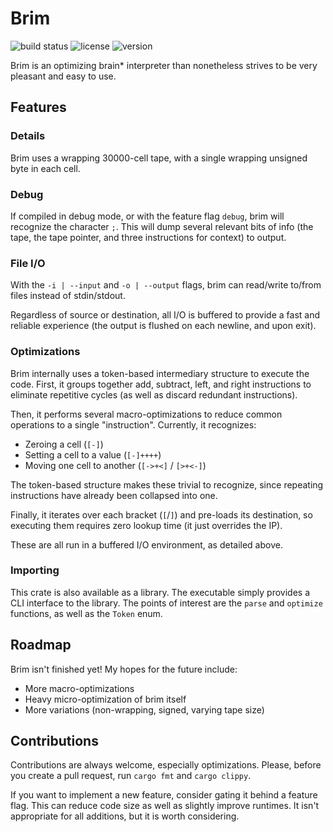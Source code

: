 # Brim

![build status](https://github.com/kyllingene/brim/actions/workflows/rust.yml/badge.svg)
![license](https://img.shields.io/crates/l/brim)
![version](https://img.shields.io/crates/v/brim)

Brim is an optimizing brain* interpreter than nonetheless strives to be very
pleasant and easy to use.

## Features

### Details

Brim uses a wrapping 30000-cell tape, with a single wrapping unsigned byte in
each cell.

### Debug

If compiled in debug mode, or with the feature flag `debug`, brim will
recognize the character `;`. This will dump several relevant bits of info
(the tape, the tape pointer, and three instructions for context) to
output.

### File I/O

With the `-i | --input` and `-o | --output` flags, brim can read/write to/from
files instead of stdin/stdout.

Regardless of source or destination, all I/O is buffered to provide a fast and
reliable experience (the output is flushed on each newline, and upon exit).

### Optimizations

Brim internally uses a token-based intermediary structure to execute the code.
First, it groups together add, subtract, left, and right instructions to
eliminate repetitive cycles (as well as discard redundant instructions).

Then, it performs several macro-optimizations to reduce common operations to
a single "instruction". Currently, it recognizes:

- Zeroing a cell (`[-]`)
- Setting a cell to a value (`[-]++++`)
- Moving one cell to another (`[->+<]` / `[>+<-]`)

The token-based structure makes these trivial to recognize, since repeating
instructions have already been collapsed into one.

Finally, it iterates over each bracket (`[`/`]`) and pre-loads its destination,
so executing them requires zero lookup time (it just overrides the IP).

These are all run in a buffered I/O environment, as detailed above.

### Importing

This crate is also available as a library. The executable simply provides a CLI
interface to the library. The points of interest are the `parse` and `optimize`
functions, as well as the `Token` enum.

## Roadmap

Brim isn't finished yet! My hopes for the future include:

- More macro-optimizations
- Heavy micro-optimization of brim itself
- More variations (non-wrapping, signed, varying tape size)

## Contributions

Contributions are always welcome, especially optimizations. Please, before you
create a pull request, run `cargo fmt` and `cargo clippy`.

If you want to implement a new feature, consider gating it behind a feature
flag. This can reduce code size as well as slightly improve runtimes. It isn't
appropriate for all additions, but it is worth considering.

